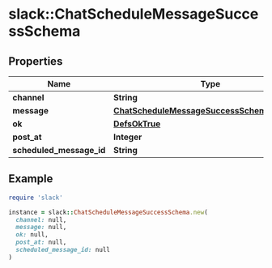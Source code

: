 # slack::ChatScheduleMessageSuccessSchema

## Properties

| Name | Type | Description | Notes |
| ---- | ---- | ----------- | ----- |
| **channel** | **String** |  |  |
| **message** | [**ChatScheduleMessageSuccessSchemaMessage**](ChatScheduleMessageSuccessSchemaMessage.md) |  |  |
| **ok** | [**DefsOkTrue**](DefsOkTrue.md) |  |  |
| **post_at** | **Integer** |  |  |
| **scheduled_message_id** | **String** |  |  |

## Example

```ruby
require 'slack'

instance = slack::ChatScheduleMessageSuccessSchema.new(
  channel: null,
  message: null,
  ok: null,
  post_at: null,
  scheduled_message_id: null
)
```


